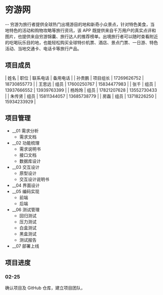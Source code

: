 # 穷游网

-- 穷游为旅行者提供全球热门出境游目的地和新奇小众景点，针对特色美食，当地特色的活动和购物攻略等旅行资讯，该 APP 既提供来自千万用户的真实点评和图片，也提供来自穷游锦囊、旅行达人的推荐榜单。出境旅行者可以随时查看附近的吃喝玩乐目的地，也能轻松购买全球特价机票、酒店、景点门票、一日游、特色活动、当地交通卡、电话卡等旅行产品。

## 项目成员

| 姓名   | 职位       | 联系电话    | 备用电话    |
| 孙贵鹏 | 项目组长   | 17269626752 | 18730855773 |
| 王思远 | 组员       | 17600250767  | 15834477983 |
| 张千   | 组员       | 13937666552   | 13939763399 |
| 杨玲玲 | 组员       | 17821207628   | 13552730433 |
| 朱传贤 | 组员       | 15811344057   | 13685738779 |
| 房磊   | 组员       | 13718226250 | 15934233929 |

## 项目管理

- \_\_01 需求分析
  - 需求文档
- \_\_02 功能梳理
  - 需求说明书
  - 接口文档
  - 数据库设计
- \_\_03 交互设计
  - 原型设计
  - 交互设计说明书
- \_\_04 界面设计
- \_\_05 编码实现
  - 前端
  - 后端
- \_\_06 测试管理
  - 回归测试
  - 压力测试
  - 白盒测试
  - 黑盒测试
  - 测试报告
- \_\_07 部署上线

## 项目进度

### 02-25

确认项目及 GitHub 仓库，建立项目团队，
